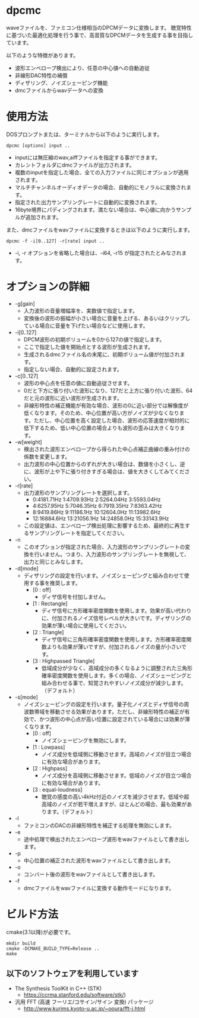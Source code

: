 # dpcmc

waveファイルを、ファミコン仕様相当のDPCMデータに変換します。
聴覚特性に基づいた最適化処理を行う事で、高音質なDPCMデータを生成する事を目指しています。

以下のような特徴があります。
* 波形エンベロープ検出により、任意の中心値への自動追従
* 非線形DAC特性の補償
* ディザリング、ノイズシェーピング機能
* dmcファイルからwavデータへの変換

# 使用方法
DOSプロンプトまたは、ターミナルから以下のように実行します。

    dpcmc [options] input ..

* inputには無圧縮のwav,aiffファイルを指定する事ができます。
* カレントフォルダにdmcファイルが出力されます。
* 複数のinputを指定した場合、全ての入力ファイルに同じオプションが適用されます。
* マルチチャンネルオーディオデータの場合、自動的にモノラルに変換されます。
* 指定された出力サンプリングレートに自動的に変換されます。
* 16byte境界にパディングされます。満たない場合は、中心値に向かうサンプルが追加されます。

また、dmcファイルをwavファイルに変換するときは以下のように実行します。

    dpcmc -f -i[0..127] -r[rate] input ..

* -i, -r オプションを省略した場合は、-i64, -r15 が指定されたとみなされます。
    
# オプションの詳細
* -g[gain]
    * 入力波形の音量増幅率を、実数値で指定します。
    * 変換後の波形の振幅が小さい場合に音量を上げる、あるいはクリップしている場合に音量を下げたい場合などに使用します。
* -i[0..127]
    * DPCM波形の初期ボリュームを0から127の値で指定します。
    * ここで指定した値を開始点とする波形が生成されます。
    * 生成されるdmcファイル名の末尾に、初期ボリューム値が付加されます。
    * 指定しない場合、自動的に設定されます。
* -c[0..127]
    * 波形の中心点を任意の値に自動追従させます。
    * 0だと下方に張り付いた波形になり、127だと上方に張り付いた波形、64だと元の波形に近い波形が生成されます。
    * 非線形特性の補正機能が有効な場合、波形の0に近い部分では解像度が低くなります。そのため、中心位置が高い方がノイズが少なくなります。ただし、中心位置を高く設定した場合、波形の応答速度が相対的に低下するため、低い中心位置の場合よりも波形の歪みは大きくなります。
* -w[weight]
    * 検出された波形エンベロープから得られた中心点補正曲線の重み付けの係数を変更します。
    * 出力波形の中心位置からのずれが大きい場合は、数値を小さくし、逆に、波形が上や下に張り付きすぎる場合は、値を大きくしてみてください。
* -r[rate]
    * 出力波形のサンプリングレートを選択します。
        *  0:4181.71Hz  1:4709.93Hz  2:5264.04Hz  3:5593.04Hz 
        *  4:6257.95Hz  5:7046.35Hz  6:7919.35Hz  7:8363.42Hz 
        *  8:9419.86Hz  9:11186.1Hz 10:12604.0Hz 11:13982.6Hz 
        * 12:16884.6Hz 13:21056.1Hz 14:24858.0Hz 15:33143.9Hz 
    * この設定値は、エンベロープ検出処理に影響するため、最終的に再生するサンプリングレートを指定してください。
* -n
    * このオプションが指定された場合、入力波形のサンプリングレートの変換を行いません。つまり、入力波形のサンプリングレートを無視して、出力と同じとみなします。
* -d[mode]
    * ディザリングの設定を行います。ノイズシェーピングと組み合わせて使用する事を推奨します。
        * [0 : off]
            * ディザ信号を付加しません。
        * [1 : Rectangle]
            * ディザ信号に方形確率密度関数を使用します。効果が高い代わりに、付加されるノイズ信号レベルが大きいです。ディザリングの効果が薄い場合に使用してください。
        * [2 : Triangle]
            * ディザ信号に三角形確率密度関数を使用します。方形確率密度関数よりも効果が薄いですが、付加されるノイズの量が小さいです。
        * [3 : Highpassed Triangle]
            * 低域成分が少なく、高域成分の多くなるように調整された三角形確率密度関数を使用します。多くの場合、ノイズシェーピングと組み合わせる事で、知覚されやすいノイズ成分が減少します。（デフォルト）
* -s[mode]
    * ノイズシェーピングの設定を行います。量子化ノイズとディザ信号の周波数帯域を移動させる効果があります。ただし、非線形特性の補正が有効で、かつ波形の中心点が高い位置に設定されている場合には効果が薄くなります。
        * [0 : off]
            * ノイズシェーピングを無効にします。
        * [1 : Lowpass]
            * ノイズ成分を低域側に移動させます。高域のノイズが目立つ場合に有効な場合があります。
        * [2 : Highpass]
            * ノイズ成分を高域側に移動させます。低域のノイズが目立つ場合に有効な場合があります。
        * [3 : equal-loudness]
            * 聴覚の感度の高い4kHz付近のノイズを減少させます。低域や超高域のノイズが若干増えますが、ほとんどの場合、最も効果があります。（デフォルト）
* -l
    * ファミコンのDACの非線形特性を補正する処理を無効にします。
* -e
    * 途中処理で検出されたエンベロープ波形をwavファイルとして書き出します。
* -p
    * 中心位置の補正された波形をwavファイルとして書き出します。
* -o
    * コンバート後の波形をwavファイルとして書き出します。
* -f
    * dmcファイルをwavファイルに変換する動作モードになります。

# ビルド方法
cmake(3.1以降)が必要です。

    mkdir build
    cmake -DCMAKE_BUILD_TYPE=Release ..
    make

## 以下のソフトウェアを利用しています
* The Synthesis ToolKit in C++ (STK)
    * https://ccrma.stanford.edu/software/stk/)
* 汎用 FFT (高速 フーリエ/コサイン/サイン 変換) パッケージ
    * http://www.kurims.kyoto-u.ac.jp/~ooura/fft-j.html
